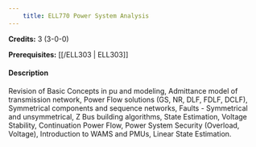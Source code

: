 ```yaml
---
    title: ELL770 Power System Analysis
---
```

**Credits:** 3 (3-0-0)



**Prerequisites:** [[/ELL303 | ELL303]]

#### Description 
Revision of Basic Concepts in pu and modeling, Admittance model of transmission network, Power Flow solutions (GS, NR, DLF, FDLF, DCLF), Symmetrical components and sequence networks, Faults - Symmetrical and unsymmetrical, Z Bus building algorithms, State Estimation, Voltage Stability, Continuation Power Flow, Power System Security (Overload, Voltage), Introduction to WAMS and PMUs, Linear State Estimation.